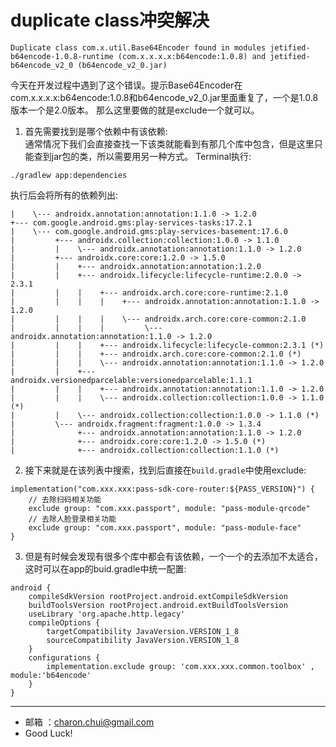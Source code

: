 duplicate class冲突解决
===

```
Duplicate class com.x.util.Base64Encoder found in modules jetified-b64encode-1.0.8-runtime (com.x.x.x.x:b64encode:1.0.8) and jetified-b64encode_v2_0 (b64encode_v2_0.jar)
```
今天在开发过程中遇到了这个错误。提示Base64Encoder在com.x.x.x.x:b64encode:1.0.8和b64encode_v2_0.jar里面重复了，一个是1.0.8版本一个是2.0版本。
那么这里要做的就是exclude一个就可以。 

1. 首先需要找到是哪个依赖中有该依赖:  
通常情况下我们会直接查找一下该类就能看到有那几个库中包含，但是这里只能查到jar包的类，所以需要用另一种方式。
Terminal执行:  
```
./gradlew app:dependencies
```
执行后会将所有的依赖列出:  
```
|    \--- androidx.annotation:annotation:1.1.0 -> 1.2.0
+--- com.google.android.gms:play-services-tasks:17.2.1
|    \--- com.google.android.gms:play-services-basement:17.6.0
|         +--- androidx.collection:collection:1.0.0 -> 1.1.0
|         |    \--- androidx.annotation:annotation:1.1.0 -> 1.2.0
|         +--- androidx.core:core:1.2.0 -> 1.5.0
|         |    +--- androidx.annotation:annotation:1.2.0
|         |    +--- androidx.lifecycle:lifecycle-runtime:2.0.0 -> 2.3.1
|         |    |    +--- androidx.arch.core:core-runtime:2.1.0
|         |    |    |    +--- androidx.annotation:annotation:1.1.0 -> 1.2.0
|         |    |    |    \--- androidx.arch.core:core-common:2.1.0
|         |    |    |         \--- androidx.annotation:annotation:1.1.0 -> 1.2.0
|         |    |    +--- androidx.lifecycle:lifecycle-common:2.3.1 (*)
|         |    |    +--- androidx.arch.core:core-common:2.1.0 (*)
|         |    |    \--- androidx.annotation:annotation:1.1.0 -> 1.2.0
|         |    +--- androidx.versionedparcelable:versionedparcelable:1.1.1
|         |    |    +--- androidx.annotation:annotation:1.1.0 -> 1.2.0
|         |    |    \--- androidx.collection:collection:1.0.0 -> 1.1.0 (*)
|         |    \--- androidx.collection:collection:1.0.0 -> 1.1.0 (*)
|         \--- androidx.fragment:fragment:1.0.0 -> 1.3.4
|              +--- androidx.annotation:annotation:1.1.0 -> 1.2.0
|              +--- androidx.core:core:1.2.0 -> 1.5.0 (*)
|              +--- androidx.collection:collection:1.1.0 (*)
```

2. 接下来就是在该列表中搜索，找到后直接在`build.gradle`中使用exclude:  
```
implementation("com.xxx.xxx:pass-sdk-core-router:${PASS_VERSION}") {
    // 去除扫码相关功能
    exclude group: "com.xxx.passport", module: "pass-module-qrcode"
    // 去除人脸登录相关功能
    exclude group: "com.xxx.passport", module: "pass-module-face"
}
```

3. 但是有时候会发现有很多个库中都会有该依赖，一个一个的去添加不太适合，这时可以在app的buid.gradle中统一配置:  
```
android {
    compileSdkVersion rootProject.android.extCompileSdkVersion
    buildToolsVersion rootProject.android.extBuildToolsVersion
    useLibrary 'org.apache.http.legacy'
    compileOptions {
        targetCompatibility JavaVersion.VERSION_1_8
        sourceCompatibility JavaVersion.VERSION_1_8
    }
    configurations {
        implementation.exclude group: 'com.xxx.xxx.common.toolbox' , module:'b64encode'
    }
}
```











---

- 邮箱 ：charon.chui@gmail.com  
- Good Luck! 